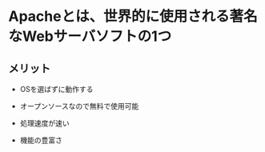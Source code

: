 # Apacheとは、世界的に使用される著名なWebサーバソフトの1つ

## メリット
- OSを選ばずに動作する

- オープンソースなので無料で使用可能

- 処理速度が速い

- 機能の豊富さ
